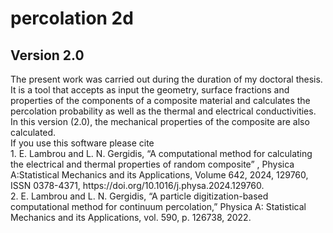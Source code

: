 <h1> percolation 2d </h1>
<h2> Version 2.0 </h2>
The present work was carried out during the duration of my doctoral thesis.
It is a tool that accepts as input the geometry, surface fractions and properties of the components of a composite material and calculates the percolation probability as well as the thermal and electrical conductivities.
In this version (2.0), the mechanical properties of the composite are also calculated. <br>
If you use this software please cite <br>
1. E. Lambrou and L. N. Gergidis, “A computational method for calculating the electrical and thermal properties of random composite” , Physica A:Statistical Mechanics and its Applications, Volume 642, 2024, 129760, ISSN
0378-4371, https://doi.org/10.1016/j.physa.2024.129760.<br>
2. E. Lambrou and L. N. Gergidis, “A particle digitization-based computational method for continuum percolation,” Physica A: Statistical Mechanics and its Applications, vol. 590, p. 126738, 2022.
